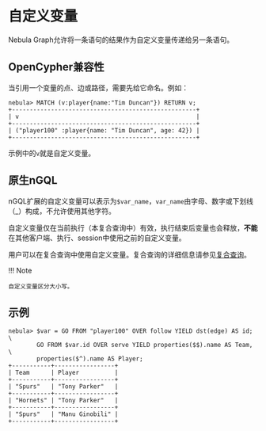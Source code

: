 # 自定义变量

Nebula Graph允许将一条语句的结果作为自定义变量传递给另一条语句。

## OpenCypher兼容性

当引用一个变量的点、边或路径，需要先给它命名。例如：

```ngql
nebula> MATCH (v:player{name:"Tim Duncan"}) RETURN v;
+----------------------------------------------------+
| v                                                  |
+----------------------------------------------------+
| ("player100" :player{name: "Tim Duncan", age: 42}) |
+----------------------------------------------------+
```

示例中的`v`就是自定义变量。

## 原生nGQL

nGQL扩展的自定义变量可以表示为`$var_name`，`var_name`由字母、数字或下划线（_）构成，不允许使用其他字符。

自定义变量仅在当前执行（本复合查询中）有效，执行结束后变量也会释放，**不能**在其他客户端、执行、session中使用之前的自定义变量。

用户可以在复合查询中使用自定义变量。复合查询的详细信息请参见[复合查询](1.composite-queries.md)。

!!! Note

    自定义变量区分大小写。

## 示例

```ngql
nebula> $var = GO FROM "player100" OVER follow YIELD dst(edge) AS id; \
        GO FROM $var.id OVER serve YIELD properties($$).name AS Team, \
        properties($^).name AS Player;
+-----------+-----------------+
| Team      | Player          |
+-----------+-----------------+
| "Spurs"   | "Tony Parker"   |
+-----------+-----------------+
| "Hornets" | "Tony Parker"   |
+-----------+-----------------+
| "Spurs"   | "Manu Ginobili" |
+-----------+-----------------+
```
